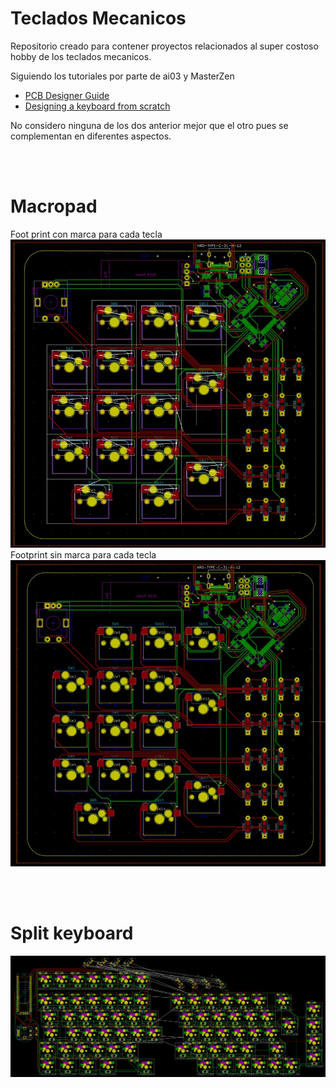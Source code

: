 # Teclados Mecanicos
Repositorio creado para contener proyectos relacionados al super costoso hobby de los teclados mecanicos.

Siguiendo los tutoriales por parte de ai03 y MasterZen
 - [PCB Designer Guide](https://wiki.ai03.com/books/pcb-design/chapter/pcb-designer-guide)
 - [Designing a keyboard from scratch](https://www.masterzen.fr/2020/05/03/designing-a-keyboard-part-1/)

No considero ninguna de los dos anterior mejor que el otro pues se complementan en diferentes aspectos.

<br>
<br>
  
# Macropad

Foot print con marca para cada tecla  
<img src="/MacroPad/PDF/footprint_1.jpg" alt="drawing" width="600"/>  
Footprint sin marca para cada tecla  
<img src="/MacroPad/PDF/footprint_2.jpg" alt="drawing" width="600"/>  

<br>
<br>
  
# Split keyboard
<img src="/SplitKeyboard/plots/Split_1.jpg" alt="drawing" width="1200"/>  
